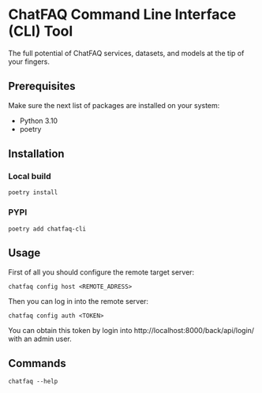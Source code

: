 # ChatFAQ Command Line Interface (CLI) Tool

The full potential of ChatFAQ services, datasets, and models at the tip of your fingers.

## Prerequisites

Make sure the next list of packages are installed on your system:

- Python 3.10
- poetry

## Installation

### Local build

`poetry install`

### PYPI

`poetry add chatfaq-cli`

## Usage

First of all you should configure the remote target server:

`chatfaq config host <REMOTE_ADRESS>`

Then you can log in into the remote server:

`chatfaq config auth <TOKEN>`

You can obtain this token by login into http://localhost:8000/back/api/login/ with an admin user.

## Commands

`chatfaq --help`
